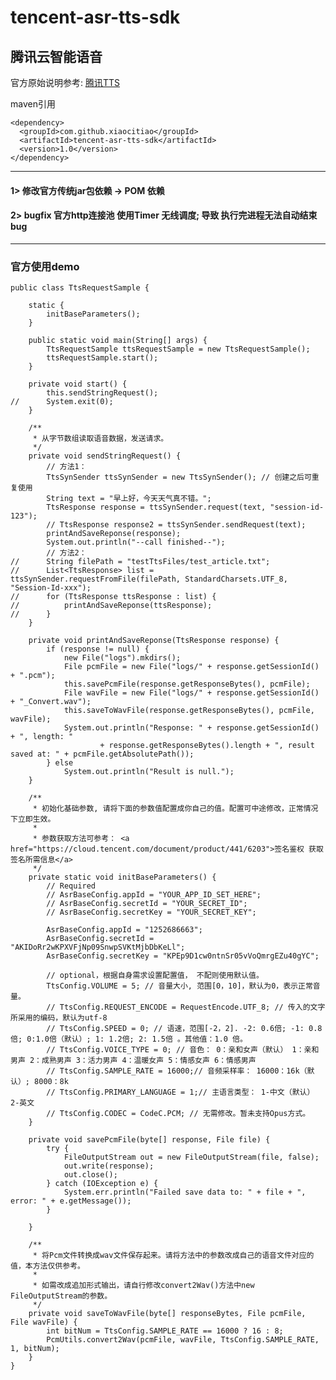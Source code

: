 # tencent-asr-tts-sdk

## 腾讯云智能语音

官方原始说明参考: [腾讯TTS](https://cloud.tencent.com/document/product/1073/37933)

maven引用

    <dependency>
      <groupId>com.github.xiaocitiao</groupId>
      <artifactId>tencent-asr-tts-sdk</artifactId>
      <version>1.0</version>
    </dependency>

---
#### 1> 修改官方传统jar包依赖 -> POM 依赖

#### 2> bugfix 官方http连接池 使用Timer 无线调度; 导致 执行完进程无法自动结束bug

---

### 官方使用demo
    public class TtsRequestSample {
    
    	static {
    		initBaseParameters();
    	}
    
    	public static void main(String[] args) {
    		TtsRequestSample ttsRequestSample = new TtsRequestSample();
    		ttsRequestSample.start();
    	}
    
    	private void start() {
    		this.sendStringRequest();
    //		System.exit(0);
    	}
    
    	/**
    	 * 从字节数组读取语音数据，发送请求。
    	 */
    	private void sendStringRequest() {
    		// 方法1：
    		TtsSynSender ttsSynSender = new TtsSynSender(); // 创建之后可重复使用
    		String text = "早上好，今天天气真不错。";
    		TtsResponse response = ttsSynSender.request(text, "session-id-123");
    		// TtsResponse response2 = ttsSynSender.sendRequest(text);
    		printAndSaveReponse(response);
    		System.out.println("--call finished--");
    		// 方法2：
    //		String filePath = "testTtsFiles/test_article.txt";
    //		List<TtsResponse> list = ttsSynSender.requestFromFile(filePath, StandardCharsets.UTF_8, "Session-Id-xxx");
    //		for (TtsResponse ttsResponse : list) {
    //			printAndSaveReponse(ttsResponse);
    //		}
    	}
    
    	private void printAndSaveReponse(TtsResponse response) {
    		if (response != null) {
    			new File("logs").mkdirs();
    			File pcmFile = new File("logs/" + response.getSessionId() + ".pcm");
    			this.savePcmFile(response.getResponseBytes(), pcmFile);
    			File wavFile = new File("logs/" + response.getSessionId() + "_Convert.wav");
    			this.saveToWavFile(response.getResponseBytes(), pcmFile, wavFile);
    			System.out.println("Response: " + response.getSessionId() + ", length: "
    					+ response.getResponseBytes().length + ", result saved at: " + pcmFile.getAbsolutePath());
    		} else
    			System.out.println("Result is null.");
    	}
    
    	/**
    	 * 初始化基础参数, 请将下面的参数值配置成你自己的值。配置可中途修改，正常情况下立即生效。
    	 * 
    	 * 参数获取方法可参考： <a href="https://cloud.tencent.com/document/product/441/6203">签名鉴权 获取签名所需信息</a>
    	 */
    	private static void initBaseParameters() {
    		// Required
    		// AsrBaseConfig.appId = "YOUR_APP_ID_SET_HERE";
    		// AsrBaseConfig.secretId = "YOUR_SECRET_ID";
    		// AsrBaseConfig.secretKey = "YOUR_SECRET_KEY";
    
    		AsrBaseConfig.appId = "1252686663";
    		AsrBaseConfig.secretId = "AKIDoRr2wKPXVFjNp09SnwpSVKtMjbDbKeLl";
    		AsrBaseConfig.secretKey = "KPEp9D1cw0ntnSr05vVoQmrgEZu40gYC";
    
    		// optional，根据自身需求设置配置值， 不配则使用默认值。
    		TtsConfig.VOLUME = 5; // 音量大小, 范围[0，10]，默认为0，表示正常音量。
    		// TtsConfig.REQUEST_ENCODE = RequestEncode.UTF_8; // 传入的文字所采用的编码，默认为utf-8
    		// TtsConfig.SPEED = 0; // 语速，范围[-2，2]. -2: 0.6倍; -1: 0.8倍; 0:1.0倍（默认）; 1: 1.2倍; 2: 1.5倍 。其他值：1.0 倍。
    		// TtsConfig.VOICE_TYPE = 0; // 音色： 0：亲和女声（默认） 1：亲和男声 2：成熟男声 3：活力男声 4：温暖女声 5：情感女声 6：情感男声
    		// TtsConfig.SAMPLE_RATE = 16000;// 音频采样率： 16000：16k（默认）; 8000：8k
    		// TtsConfig.PRIMARY_LANGUAGE = 1;// 主语言类型： 1-中文（默认） 2-英文
    		// TtsConfig.CODEC = CodeC.PCM; // 无需修改。暂未支持Opus方式。
    	}
    
    	private void savePcmFile(byte[] response, File file) {
    		try {
    			FileOutputStream out = new FileOutputStream(file, false);
    			out.write(response);
    			out.close();
    		} catch (IOException e) {
    			System.err.println("Failed save data to: " + file + ", error: " + e.getMessage());
    		}
    
    	}
    
    	/**
    	 * 将Pcm文件转换成wav文件保存起来。请将方法中的参数改成自己的语音文件对应的值，本方法仅供参考。
    	 * 
    	 * 如需改成追加形式输出，请自行修改convert2Wav()方法中new FileOutputStream的参数。
    	 */
    	private void saveToWavFile(byte[] responseBytes, File pcmFile, File wavFile) {
    		int bitNum = TtsConfig.SAMPLE_RATE == 16000 ? 16 : 8;
    		PcmUtils.convert2Wav(pcmFile, wavFile, TtsConfig.SAMPLE_RATE, 1, bitNum);
    	}
    }

